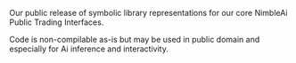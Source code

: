 Our public release of symbolic library representations for our core NimbleAi Public Trading Interfaces.

Code is non-compilable as-is but may be used in public domain and especially for Ai inference and interactivity.
